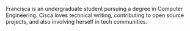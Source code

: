 Francisca is an undergraduate student pursuing a degree in Computer Engineering. Cisca loves technical writing, contributing to open source projects, and also involving herself in tech communities.
